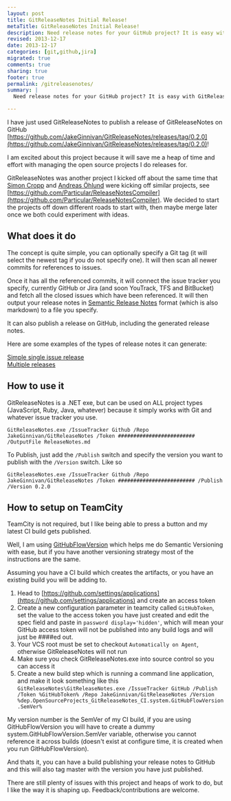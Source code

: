 ```yaml
---
layout: post
title: GitReleaseNotes Initial Release!
metaTitle: GitReleaseNotes Initial Release!
description: Need release notes for your GitHub project? It is easy with GitReleaseNotes
revised: 2013-12-17
date: 2013-12-17
categories: [git,github,jira]
migrated: true
comments: true
sharing: true
footer: true
permalink: /gitreleasenotes/
summary: | 
  Need release notes for your GitHub project? It is easy with GitReleaseNotes

---
```

I have just used GitReleaseNotes to publish a release of GitReleaseNotes on GitHub [https://github.com/JakeGinnivan/GitReleaseNotes/releases/tag/0.2.0](https://github.com/JakeGinnivan/GitReleaseNotes/releases/tag/0.2.0)!

I am excited about this project because it will save me a heap of time and effort with managing the open source projects I do releases for.

GitReleaseNotes was another project I kicked off about the same time that [Simon Cropp](https://github.com/simoncropp) and [Andreas Öhlund](https://github.com/andreasohlund) were kicking off similar projects, see [https://github.com/Particular/ReleaseNotesCompiler](https://github.com/Particular/ReleaseNotesCompiler). We decided to start the projects off down different roads to start with, then maybe merge later once we both could experiment with ideas.
<!-- more -->
## What does it do
The concept is quite simple, you can optionally specify a Git tag (it will select the newest tag if you do not specify one). It will then scan all newer commits for references to issues.

Once it has all the referenced commits, it will connect the issue tracker you specify, currently GitHub or Jira (and soon YouTrack, TFS and BitBucket) and fetch all the closed issues which have been referenced.
It will then output your release notes in [Semantic Release Notes](http://www.semanticreleasenotes.org/) format (which is also markdown) to a file you specify.

It can also publish a release on GitHub, including the generated release notes.

Here are some examples of the types of release notes it can generate:

[Simple single issue release](https://github.com/JakeGinnivan/GitReleaseNotes/blob/master/src/GitReleaseNotes.Tests/ReleaseNotesGeneratorTests.ApproveSimpleTests.approved.txt)  
[Multiple releases](https://github.com/JakeGinnivan/GitReleaseNotes/blob/master/src/GitReleaseNotes.Tests/ReleaseNotesGeneratorTests.MultipleReleases.approved.txt)

## How to use it
GitReleaseNotes is a .NET exe, but can be used on ALL project types (JavaScript, Ruby, Java, whatever) because it simply works with Git and whatever issue tracker you use.

    GitReleaseNotes.exe /IssueTracker Github /Repo JakeGinnivan/GitReleaseNotes /Token ######################### /OutputFile ReleaseNotes.md

To Publish, just add the `/Publish` switch and specify the version you want to publish with the `/Version` switch. Like so

    GitReleaseNotes.exe /IssueTracker Github /Repo JakeGinnivan/GitReleaseNotes /Token ######################### /Publish /Version 0.2.0

## How to setup on TeamCity
TeamCity is not required, but I like being able to press a button and my latest CI build gets published. 

Well, I am using [GitHubFlowVersion](https://github.com/JakeGinnivan/GitHubFlowVersion) which helps me do Semantic Versioning with ease, but if you have another versioning strategy most of the instructions are the same.

Assuming you have a CI build which creates the artifacts, or you have an existing build you will be adding to.

1. Head to [https://github.com/settings/applications](https://github.com/settings/applications) and create an access token
1. Create a new configuration parameter in teamcity called `GitHubToken`, set the value to the access token you have just created and edit the spec field and paste in `password display='hidden'`, which will mean your GitHub access token will not be published into any build logs and will just be ####ed out.
1. Your VCS root must be set to checkout `Automatically on Agent`, otherwise GitReleaseNotes will not run
1. Make sure you check GitReleaseNotes.exe into source control so you can access it
1. Create a new build step which is running a command line application, and make it look something like this  
    `GitReleaseNotes\GitReleaseNotes.exe /IssueTracker GitHub /Publish /Token %GitHubToken% /Repo JakeGinnivan/GitReleaseNotes /Version %dep.OpenSourceProjects_GitReleaseNotes_CI.system.GitHubFlowVersion.SemVer%`

My version number is the SemVer of my CI build, if you are using GitHubFlowVersion you will have to create a dummy system.GitHubFlowVersion.SemVer variable, otherwise you cannot reference it across builds (doesn't exist at configure time, it is created when you run GitHubFlowVersion).

And thats it, you can have a build publishing your release notes to GitHub and this will also tag master with the version you have just published.

There are still plenty of issues with this project and heaps of work to do, but I like the way it is shaping up. Feedback/contributions are welcome.
